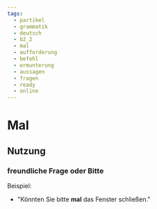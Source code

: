 ```yaml
---
tags:
  - partikel
  - grammatik
  - deutsch
  - b2_2
  - mal
  - aufforderung
  - befehl
  - ermunterung
  - aussagen
  - fragen
  - ready
  - online
---
```


# Mal

## Nutzung

### freundliche Frage oder Bitte  

Beispiel:  

- "Könnten Sie bitte **mal** das Fenster schließen."  
